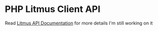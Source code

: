 # PHP Litmus Client API
Read <a href="https://litmus.github.io/legacy-litmus-api-docs/Customer%20REST%20API/Customer%20API%20documentation.html">Litmus API Documentation</a> for more details
I'm still working on it
